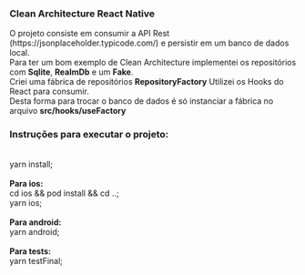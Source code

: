 <h3>Clean Architecture React Native</h3>
<p>
  O projeto consiste em consumir a API Rest (https://jsonplaceholder.typicode.com/) e persistir em um banco de dados local.
  <br />
  Para ter um bom exemplo de Clean Architecture implementei os repositórios com <b>Sqlite</b>, <b>RealmDb</b> e um <b>Fake</b>.
  <br />
  Criei uma fábrica de repositórios <b>RepositoryFactory</b> Utilizei os Hooks do React para consumir.
  <br />
  Desta forma para trocar o banco de dados é só instanciar a fábrica no arquivo <b>src/hooks/useFactory</b>
</p>
<p>
  <h3>Instruções para executar o projeto:</h3>
  <br />
  yarn install;
  <br />
  <br />
  <b>Para ios:</b>
  <br />
  cd ios && pod install && cd ..;
  <br />
  yarn ios;
  <br />
  <br />
  <b>Para android:</b>
  <br />
  yarn android;
  <br />
  <br />
  <b>Para tests:</b>
  <br />
  yarn testFinal;
</p>